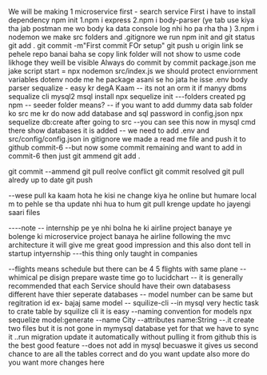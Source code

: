 We will be making 1 microservice first - search service
First i have to install dependency 
npm init 
1.npm i express
2.npm i body-parser  (ye tab use kiya tha jab postman me wo body ka data console log nhi ho pa rha tha )
3.npm i nodemon
we make src folders and .gitignore
we run npm init and git status
git add .
git commit -m"First commit FOr setup"
git push u origin link se pehele repo banai baha se copy link
folder will not show to usme code likhoge they weill be visible 
Always do commit by commit
package.json me jake script start = npx nodemon src/index.js
we should protect enviornment variables dotenv node me he package asani se ho jata he isse
.env
body parser
sequalize - easy kr degA Kaam -- its not an orm it if manyy dbms
sequalize cli 
mysql2
msql install 
npx sequelize init ---folders created
pg npm
-- seeder folder means? -- if you want to add dummy data 
sab folder ko src me kr do
now add database and sql password in config.json
npx sequelize db:create after going to src
--you can see this now in mysql cmd there show databases it is added
-- we need to add .env and src/config/config.json in gitignore
we made a read me file and push it to github commit-6 
--but now some commit remaining and want to add in commit-6 then just git ammend
git add .

git commit --ammend
git pull
reolve conflict 
git commit resolved
git pull alredy up to date
git push

--wese pull ka kaam hota he kisi ne change kiya he online but humare local m to pehle se tha update nhi hua
to hum git pull krenge update ho jayengi saari files

----note -- internship pe ye nhi bolna he ki airline project banaye ye bolenge ki microservice project banaya he airline following the mvc architecture it will give me great good impression and this also dont tell in startup intyernship 
---this thing only taught in companies

--flights means schedule but there can be 4 5 flights with same plane 
--whimical pe disign prepare waste time go to lucidchart
-- it is generally recommended that each Service should have their own databasess different have thier seperate databases
-- model number can be same but regitration id ex- bajaj same model
-- squilize-cli
--in mysql very hectic task to crate table by squilize cli it is easy
--naming convention for models
 npx sequelize model:generate --name City --attributes  name:String  --.it create two files 
 but it is not gone in mymysql database yet for that we have to sync it 
 ..run migration update it automatically without pulling it from github this is the best good feature 
 --does not add in mysql becuaswe it gives us second chance to are all the tables correct and do you want update also more
 do you want more changes here
 






